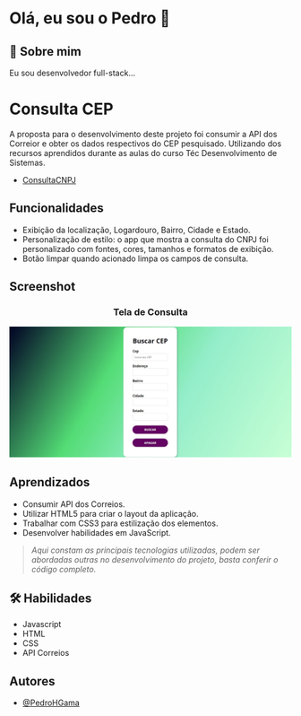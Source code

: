 
# Olá, eu sou o Pedro 👋
## 🚀 Sobre mim
Eu sou desenvolvedor full-stack...

# Consulta CEP

A proposta para o desenvolvimento deste projeto foi consumir a API dos Correior e obter os dados respectivos do CEP pesquisado. Utilizando dos recursos aprendidos durante as aulas do curso Téc Desenvolvimento de Sistemas.
- [ConsultaCNPJ](https://search-cep-api.vercel.app/)

## Funcionalidades

- Exibição da localização, Logardouro, Bairro, Cidade e Estado.
- Personalização de estilo: o app que mostra a consulta do CNPJ foi personalizado com fontes, cores, tamanhos e formatos de exibição.
- Botão limpar quando acionado limpa os campos de consulta.

## Screenshot

<div align="center">
  <h3>Tela de Consulta</h3>
  <img src="./images/tela%20de%20login.jpg" alt="tela de login" />
</div>

## Aprendizados

- Consumir API dos Correios. 
- Utilizar HTML5 para criar o layout da aplicação.
- Trabalhar com CSS3 para estilização dos elementos.
- Desenvolver habilidades em JavaScript.

> <em>Aqui constam as principais tecnologias utilizadas, podem ser abordadas outras no desenvolvimento do projeto, basta conferir o código completo. </em>


## 🛠 Habilidades
- Javascript
- HTML 
- CSS
- API Correios

## Autores

- [@PedroHGama](https://www.github.com/pedrohgama)
